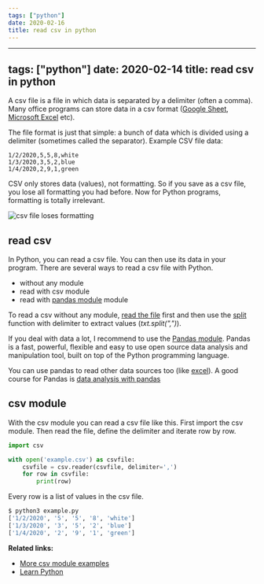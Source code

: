 ```yaml
---
tags: ["python"]
date: 2020-02-16
title: read csv in python
---
```

---
tags: ["python"]
date: 2020-02-14
title: read csv in python
---
A csv file is a file in which data is separated by a delimiter (often a comma). Many office programs can store data in a csv format (<a href="https://sites.google.com/a/temple.edu/googleapps1/tip-of-the-day/april28-exportagooglespreadsheetintovariousformats">Google Sheet</a>, <a href="https://answers.microsoft.com/en-us/msoffice/forum/all/how-to-save-excel-file-in-csv-with-comma-delimited/7ee047dc-8f37-42d4-9be9-954fcf5de2da">Microsoft Excel</a> etc).

The file format is just that simple: a bunch of data which is divided using a delimiter (sometimes called the separator). Example CSV file data:

```
1/2/2020,5,5,8,white
1/3/2020,3,5,2,blue
1/4/2020,2,9,1,green
```

CSV only stores data (values), not formatting. So if you save as a csv file, you lose all formatting you had before. Now for Python programs, formatting is totally irrelevant.

![csv file loses formatting](https://dev-to-uploads.s3.amazonaws.com/i/n7ju06igw72k58xsqvfs.png)

## read csv

In Python, you can read a csv file. You can then use its data in your program. There are several ways to read a csv file with Python.

* without any module 
* read with csv module
* read with <a href="https://pythonspot.com/pandas-read-csv/">pandas module</a> module

To read a csv without any module, <a href="https://pythonbasics.org/read-file/">read the file</a> first and then use the <a href="https://pythonbasics.org/split/">split</a> function with delimiter to extract values (*txt.split(",")*).


If you deal with data a lot, I recommend to use the <a href="https://pandas.pydata.org/">Pandas module</a>. Pandas is a fast, powerful, flexible and easy to use open source data analysis and manipulation tool, built on top of the Python programming language. 

You can use pandas to read other data sources too (like <a href="https://pythonspot.com/read-excel-with-pandas/">excel</a>).  A good course for Pandas is <a href="https://gumroad.com/l/KmxqY">data analysis with pandas</a>

## csv module

With the csv module you can read a csv file like this. First import the csv module. Then read the file, define the delimiter and iterate row by row.

```python
import csv

with open('example.csv') as csvfile:
    csvfile = csv.reader(csvfile, delimiter=',')
    for row in csvfile:
        print(row)
```

Every row is a list of values in the csv file.

```bash
$ python3 example.py 
['1/2/2020', '5', '5', '8', 'white']
['1/3/2020', '3', '5', '2', 'blue']
['1/4/2020', '2', '9', '1', 'green']
```

**Related links:**
* <a href="https://pythonspot.com/files-spreadsheets-csv/">More csv module examples</a>
* <a href="https://pythonbasics.org/">Learn Python</a>



